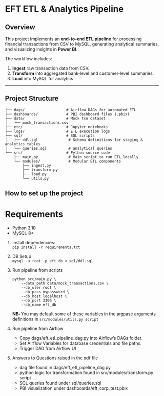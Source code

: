 # **EFT ETL & Analytics Pipeline**

## **Overview**
This project implements an **end-to-end ETL pipeline** for processing financial transactions from CSV to MySQL, generating analytical summaries, and visualizing insights in **Power BI**.

The workflow includes:

1. **Ingest** raw transaction data from CSV.
2. **Transform** into aggregated bank-level and customer-level summaries.
3. **Load** into MySQL for analytics.

---

## **Project Structure**
```
├── dags/                   # Airflow DAGs for automated ETL
├── dashboards/             # PBI dashboard files (.pbix)
├── data/                   # Mock txn dataset
│   └── mock_transactions.csv
├── etc/                    # Jupyter notebooks
├── logs/                   # ETL execution logs
├── sql/                    # SQL scripts
│   ├── ddl.sql              # Schema definitions for staging & analytics tables
│   └── queries.sql          # analytical queries
└── src/                    # Python source code
    ├── main.py              # Main script to run ETL locally
    └── modules/             # Modular ETL components
        ├── ingest.py
        ├── transform.py
        ├── load.py
        └── utils.py
```

## **How to set up the project**

# Requirements
- Python 3.10
- MySQL 8+

1. Install dependencies:<br>
``` pip install -r requirements.txt ```

2. DB Setup<br>
``` mysql -u root -p eft_db < sql/ddl.sql ```

3. Run pipeline from scripts<br>
    ```
    python src/main.py \
        --data_path data/mock_transactions.csv \
        --db_user root \
        --db_pass mypassword \
        --db_host localhost \
        --db_port 3306 \
        --db_name eft_db
    ```

    **NB:** You may default some of these variables in the argpase arguments definitions in ```src/modules/utils.py script```

4. Run pipeline from Airflow
    - Copy dags/eft_etl_pipeline_dag.py into Airflow’s DAGs folder.
    - Set Airflow Variables for database credentials and file paths.
    - Trigger DAG from Airflow UI

5. Answers to Questions raised in the pdf file
    - dag file found in dags/eft_etl_pipeline_dag.py
    - python logic for transformation found in src/modules/transform.py script
    - SQL queries found under sql/queries.sql
    - PBI visualization under dashboards/eft_corp_test.pbix


